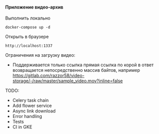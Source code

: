 #### Приложение видео-архив

Выполнить локально
```
docker-compose up -d
```
Открыть в браузере
```
http://localhost:1337
```

Ограничения на загрузку видео:
 - Поддерживается только ссылка прямая ссылка по корой в ответ возвращается непосредственно 
    массив байтов, например
    https://gitlab.com/razzor58/video-storage/-/raw/master/sample_video.mov?inline=false
    
    
TODO:
 - Celery task chain 
 - Add flower service
 - Async link download
 - Error handling
 - Tests
 - CI in GKE
 